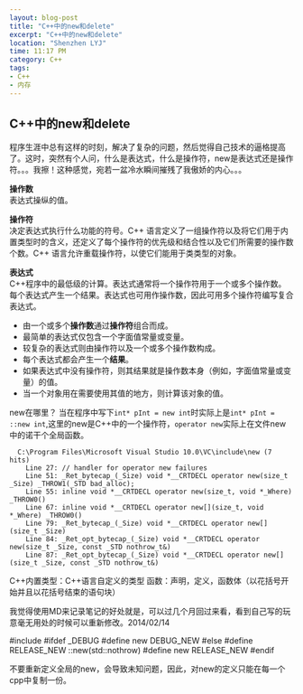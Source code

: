 ```yaml
---
layout: blog-post
title: "C++中的new和delete"
excerpt: "C++中的new和delete"
location: "Shenzhen LYJ"
time: 11:17 PM
category: C++
tags:
- C++
- 内存
---
```


## C++中的new和delete ##

程序生涯中总有这样的时刻，解决了复杂的问题，然后觉得自己技术的逼格提高了。这时，突然有个人问，什么是表达式，什么是操作符，new是表达式还是操作符。。。我擦！这种感觉，宛若一盆冷水瞬间摧残了我傲娇的内心。。。

**操作数**  
表达式操纵的值。

**操作符**  
决定表达式执行什么功能的符号。C++ 语言定义了一组操作符以及将它们用于内置类型时的含义，还定义了每个操作符的优先级和结合性以及它们所需要的操作数个数。C++ 语言允许重载操作符，以使它们能用于类类型的对象。

**表达式**  
C++程序中的最低级的计算。表达式通常将一个操作符用于一个或多个操作数。每个表达式产生一个结果。表达式也可用作操作数，因此可用多个操作符编写复合表达式。
+ 由一个或多个**操作数**通过**操作符**组合而成。
+ 最简单的表达式仅包含一个字面值常量或变量。
+ 较复杂的表达式则由操作符以及一个或多个操作数构成。
+ 每个表达式都会产生一个**结果**。
+ 如果表达式中没有操作符，则其结果就是操作数本身（例如，字面值常量或变量）的值。
+ 当一个对象用在需要使用其值的地方，则计算该对象的值。    

new在哪里？
当在程序中写下`int* pInt = new int`时实际上是`int* pInt = ::new int`,这里的new是C++中的一个操作符，`operator new`实际上在文件new中的诺干个全局函数。

      C:\Program Files\Microsoft Visual Studio 10.0\VC\include\new (7 hits)
    	Line 27: // handler for operator new failures
    	Line 51: _Ret_bytecap_(_Size) void *__CRTDECL operator new(size_t _Size) _THROW1(_STD bad_alloc);
    	Line 55: inline void *__CRTDECL operator new(size_t, void *_Where) _THROW0()
    	Line 67: inline void *__CRTDECL operator new[](size_t, void *_Where) _THROW0()
    	Line 79: _Ret_bytecap_(_Size) void *__CRTDECL operator new[](size_t _Size)
    	Line 84: _Ret_opt_bytecap_(_Size) void *__CRTDECL operator new(size_t _Size, const _STD nothrow_t&)
    	Line 87: _Ret_opt_bytecap_(_Size) void *__CRTDECL operator new[](size_t _Size, const _STD nothrow_t&)

C++内置类型：C++语言自定义的类型
函数：声明，定义，函数体（以花括号开始并且以花括号结束的语句块）


我觉得使用MD来记录笔记的好处就是，可以过几个月回过来看，看到自己写的玩意毫无用处的时候可以重新修改。2014/02/14

#include <new>
#ifdef _DEBUG
#define new DEBUG_NEW
#else
#define RELEASE_NEW  ::new(std::nothrow)
#define new RELEASE_NEW
#endif

不要重新定义全局的new，会导致未知问题，因此，对new的定义只能在每一个cpp中复制一份。


